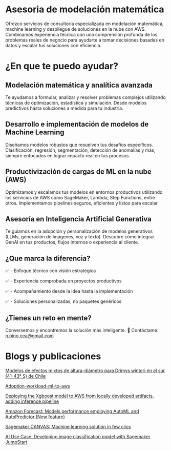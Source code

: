 # Asesoria de modelación matemática
Ofrezco servicios de consultoría especializada en modelación matemática, machine learning y despliegue de soluciones en la nube con AWS. Combinamos experiencia técnica con una comprensión profunda de los problemas reales de negocio para ayudarte a tomar decisiones basadas en datos y escalar tus soluciones con eficiencia.

# ¿En que te puedo ayudar?
## Modelación matemática y analítica avanzada
Te ayudamos a formular, analizar y resolver problemas complejos utilizando técnicas de optimización, estadística y simulación. Desde modelos predictivos hasta soluciones a medida para tu industria.

## Desarrollo e implementación de modelos de Machine Learning
Diseñamos modelos robustos que resuelven tus desafíos específicos. Clasificación, regresión, segmentación, detección de anomalías y más, siempre enfocados en lograr impacto real en tus procesos.

## Productivización de cargas de ML en la nube (AWS)
Optimizamos y escalamos tus modelos en entornos productivos utilizando los servicios de AWS como SageMaker, Lambda, Step Functions, entre otros. Implementamos pipelines seguros, eficientes y listos para escalar.

## Asesoría en Inteligencia Artificial Generativa
Te guiamos en la adopción y personalización de modelos generativos (LLMs, generación de imágenes, voz y texto). Descubre cómo integrar GenAI en tus productos, flujos internos o experiencia al cliente.

## ¿Que marca la diferencia? 

✅ - Enfoque técnico con visión estratégica

✅ - Experiencia comprobada en proyectos productivos

✅ - Acompañamiento desde la idea hasta la implementación

✅ - Soluciones personalizadas, no paquetes genéricos

## ¿Tienes un reto en mente?
Conversemos y encontremos la solución más inteligente. 
📩 Contáctame: [n.pino.cea@gmail.com](n.pino.cea@gmail.com)

# Blogs y publicaciones

[Modelos de efectos mixtos de altura-diámetro para Drimys winteri en el sur (41-43° S) de Chile](https://www.scielo.cl/article_plus.php?pid=S0717-92002019000100071&tlng=es&lng=es)

[Adoption-workload-ml-to-aws](https://github.com/nicolaspinocea/adoption-workload-ml-to-aws)

[Deploying the Xgboost model to AWS from locally developed artifacts, adding inference pipeline](https://dev.to/aws-builders/deploying-the-xgboost-model-to-aws-from-locally-developed-artifacts-adding-inference-pipeline-fa5)

[Amazon Forecast: Models performance employing AutoML and AutoPredictor (New feature)](https://dev.to/aws-builders/amazon-forecast-models-performance-employing-automl-and-autopredictor-new-feature-1l88)

[Sagemaker CANVAS: Machine learning solution in few clics](https://dev.to/aws-builders/sagemaker-canvas-machine-learning-solution-in-few-clics-ph8)

[AI Use Case: Developing image classification model with Sagemaker JumpStart](https://dev.to/aws-builders/ai-use-case-developing-image-classification-model-with-sagemaker-jumpstart-jcl)

